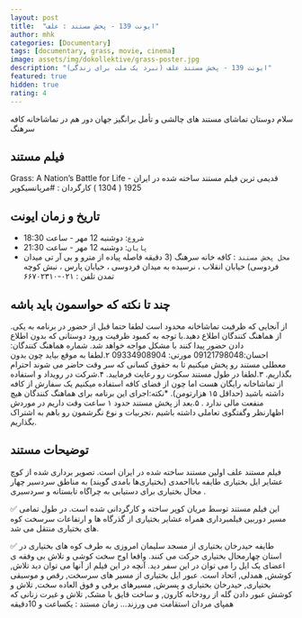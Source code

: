 ```yaml
---
layout: post
title:  "ایونت 139 - پخش مستند : علف"
author: mhk
categories: [Documentary]
tags: [documentary, grass, movie, cinema]
image: assets/img/dokollektive/grass-poster.jpg
description: "ایونت 139 - پخش مستند علف (نبرد یک ملت برای زندگی)"
featured: true
hidden: true
rating: 4
---
```

سلام دوستان
تماشای مستند های چالشی و تأمل برانگیز جهان دور هم در تماشاخانه کافه سرهنگ

## فیلم مستند
Grass: A Nation’s Battle for Life
قدیمی ترین فیلم مستند ساخته شده در ایران - 1925 ( 1304 )
کارگردان : #مریانسیکوپر


## تاریخ و زمان ایونت  
  - `شروع`: دوشنبه 12 مهر - ساعت 18:30
  - `پایان`: دوشنبه 12 مهر - ساعت 21:30
  - `محل پخش مستند` : کافه خانه سرهنگ
  (3 دقیقه فاصله پیاده از مترو و بی آر تی میدان فردوسی)
خیابان انقلاب ، نرسیده به میدان فردوسی ، خیابان پارس ، نبش کوچه تمدن
تلفن : ۰۲۱-۶۶۷۰۲۳۱۰


## چند تا نکته که حواسمون باید باشه  
.از آنجایی که ظرفیت تماشاخانه محدود است لطفا حتما قبل از حضور در برنامه به یکی از هماهنگ کنندگان اطلاع دهید.با توجه به کمبود ظرفیت ورود دوستانی که بدون اطلاع دادن حضور پیدا کنند با مشکل مواجه خواهد شد.
شماره هماهنگ کنندگان:
احسان:09121798048
مورتی: 09334908904
۲.لطفا به موقع بیاید چون بدون معطلی مستند رو پخش میکنیم تا به حقوق کسانی که سر وقت حاضر می شوند احترام بگذاریم.
۳.لطفا در طول مستند سکوت رو رعایت فرمایید.
۴.شرکت در رویداد و استفاده از تماشاخانه رایگان هست اما چون از فضای کافه استفاده میکنیم یک سفارش از کافه داشته باشید (حداقل ۱۵ هزارتومن). *نکته:اجرای این برنامه برای هماهنگ کنندگان هیچ منفعت مالی ندارد .
۵.بعد از پخش مستند حدود ۱ ساعت وقت داریم در موردش اظهارنظر وگفتگوی تعاملی داشته باشیم ،تجربيات و نوع نگرشمون رو باهم به اشتراک بگذاريم.

## توضیحات مستند
 فیلم مستند علف اولین مستند ساخته شده در ایران است. تصویر برداری شده از کوچ عشایر ایل بختیاری طایفه بابااحمدی (بختیاری‌ها بامدی گویند) به مناطق سردسیر چهار محال بختیاری برای دستیابی به چراگاه تابستانه و سردسیری .

✅ این فیلم مستند  توسط مریان کوپر ساخته و کارگردانی شده است. در طول تمامی مسیر دوربین فیلمبرداری همراه عشایر بختیاری از گذرگاه ها و ارتفاعات سرسخت کوه های بختیاری منتقل می شد. 

✅ طایفه حیدرخان بختیاری از مسجد سلیمان امروزی به طرف کوه های بختیاری در استان چهارمحال بختیاری حرکت می کنند. واقعا اوج سخت کوشی و تلاش بی وفقه ی اعضای یک ایل را می توان در این سفر دید. آنچه در این فیلم از آنها می توان دید تلاش, کوشش, همدلی, اتحاد است. عبور ایل بختیاری از مسیر های سرسخت, رقص و موسیقی بختیاری, حیدرخان بختیاری و پسرش, مسیرهای برفی و فوق العاده سخت, تلاش و کوشش عبور دادن گله از رودخانه کارون, و ساخت قایق با مشک, تلاش و غیرت زنانی که همپای مردان استقامت می ورزند...
زمان مستند : یکساعت و 10دقیقه

